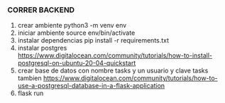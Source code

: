 ### CORRER BACKEND

1. crear ambiente python3 -m venv env
2. iniciar ambiente source env/bin/activate
3. instalar dependencias pip install -r requirements.txt
4. instalar postgres https://www.digitalocean.com/community/tutorials/how-to-install-postgresql-on-ubuntu-20-04-quickstart
5. crear base de datos con nombre tasks y un usuario y clave tasks tambien
https://www.digitalocean.com/community/tutorials/how-to-use-a-postgresql-database-in-a-flask-application
6. flask run